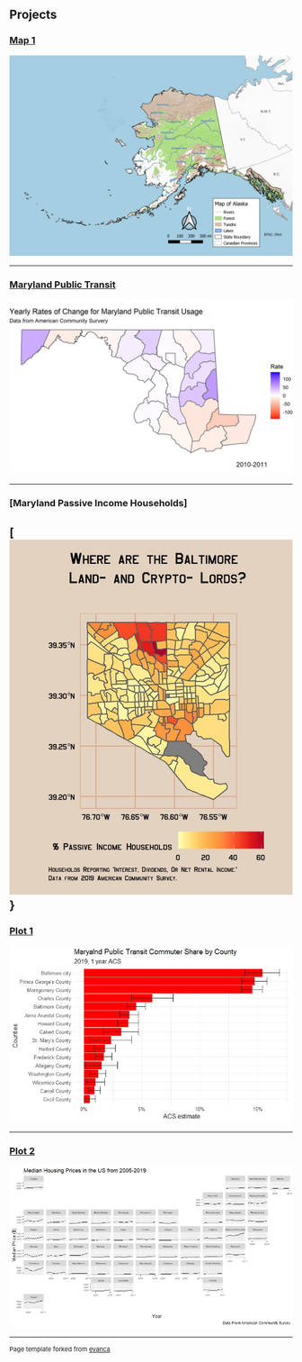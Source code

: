 
## Projects 

### [Map 1](Project_Map1/index.md)
 [<img src="images/Map1.jpg?raw=true"/>](/Project_Map1/index.md)

---
### [Maryland Public Transit](Maryland_Public_Transit/index.md)
[<img src="images/MDPT.gif">](Maryland_Public_Transit/index.md)

---
### [Maryland Passive Income Households]
[<img src="images/DuBois.jpg?raw=true"/>}
---
### [Plot 1](Plot_1/index.md)
[<img src="images/MD_PT_Commuter.jpeg?raw=true"/>](Plot_1/index.md)

---
### [Plot 2](Plot_2/index.md) 
[<img src="images/Median_Housing_prices.jpeg?raw=true"/>](/Plot_2/index.md)







---
<p style="font-size:11px">Page template forked from <a href="https://github.com/evanca/quick-portfolio">evanca</a></p>
<!-- Remove above link if you don't want to attibute -->
